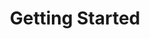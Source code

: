 ---
title: Getting Started
position_number: 1
parameters:
  - name:
    content:
content_markdown: |-
  A list of authentication-***less*** API endpoints.

  A good place to start testing is with the [httpbin.org](https://httpbin.org/) service.

  ### To use Windows Powershell: ###

  HTTP **GET**

  ```
  Invoke-RestMethod -Uri ' endpoint URL ' -Method GET
  ```

  HTTP **POST**

  ```
  Invoke-WebRequest -Uri ' rest url ' -Method POST -Body @{ post_header='postbody' }
  ```

  HTTP **DELETE**

  ```
  Invoke-RestMethod -Uri ' endpoint URL ' -Method DELETE
  ```

  HTTP **PATCH**

  ```
  Invoke-RestMethod -Uri ' endpoint URL ' -Method PATCH -Body @{ patch_header='patchbody' }
  ```

  HTTP **PUT**

  ```
  Invoke-RestMethod -Uri ' endpoint URL ' -Method PUT -Body @{ put_header='putbody' }
  ```

left_code_blocks:
  - code_block:
    title:
    language:
right_code_blocks:
  - code_block: |-
       $ Invoke-RestMethod -Uri ' endpoint URL '
    title: GET
    language: bash
  - code_block: |-
       $ Invoke-WebRequest -Uri ' rest url ' -Method POST -Body @{ post_header='postbody' }
    title: POST
    language: bash
  - code_block: |-
       $ Invoke-RestMethod -Uri ' endpoint URL ' -Method DELETE
    title: DELETE
    language: bash
  - code_block: |-
       $ Invoke-RestMethod -Uri ' endpoint URL ' -Method PATCH -Body @{ patch_header='patchbody' }
    title: PATCH
    language: bash
  - code_block: |-
       $ Invoke-RestMethod -Uri ' endpoint URL ' -Method PUT -Body @{ put_header='putbody' }
    title: PUT
    language: bash
---